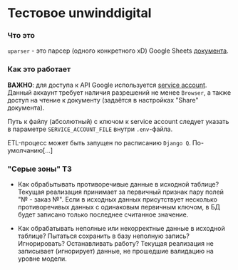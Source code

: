 # Тестовое unwinddigital

### Что это

`uparser` - это парсер (одного конкретного xD) Google Sheets [документа](https://docs.google.com/spreadsheets/d/1dYz1KijuuQvToFfdh2-1OpTdVLpfdCQ8z5mnrMZ0VoI/edit#gid=0). 

### Как это работает

**ВАЖНО**: для доступа к API Google используется [service account](https://cloud.google.com/iam/docs/service-account-overview). Данный аккаунт требует наличия разрешений не менее `Browser`, а также доступ на чтение к документу (задаётся в настройках "Share" документа).

Путь к файлу (абсолютный) с ключом к service account следует указать в параметре `SERVICE_ACCOUNT_FILE` внутри `.env`-файла.

ETL-процесс может быть запущен по расписанию `Django Q`. По-умолчанию[...]

### "Серые зоны" ТЗ

- Как обрабытывать противоречивые данные в исходной таблице? 
Текущая реализация принимает за первичный признак пару полей "№ - заказ №". Если в исходных данных присутствует несколько противоречивых данных с одинаковым первичным ключом, в БД будет записано только последнее считанное значение.

- Как обрабатывать неполные или некорректные данные в исходной таблице?
Пытаться сохранить в базу неполную запись? Игнорировать? Останавливать работу?
Текущая реализация не записывает (игнорирует) данные, не прошедшие валидацию на уровне модели.

